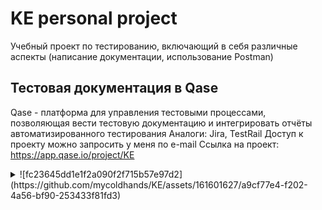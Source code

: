 # KE personal project

Учебный проект по тестированию, включающий в себя различные аспекты (написание документации, использование Postman)

## Тестовая документация в Qase 
Qase - платформа для управления тестовыми процессами, позволяющая вести тестовую документацию и интегрировать отчёты автоматизированного тестирования
Аналоги: Jira, TestRail
Доступ к проекту можно запросить у меня по e-mail
Ссылка на проект: https://app.qase.io/project/KE
<details>
<summary>![fc23645dd1e1f2a090f2f715b57e97d2](https://github.com/mycoldhands/KE/assets/161601627/a9cf77e4-f202-4a56-bf90-253433f81fd3)</summary>
</details>
